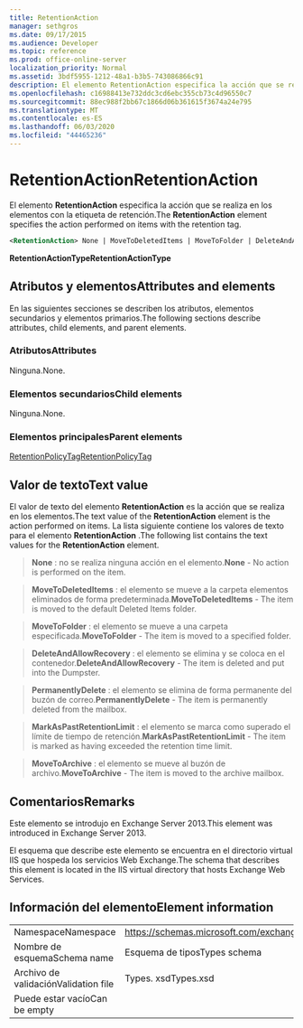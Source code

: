 ```yaml
---
title: RetentionAction
manager: sethgros
ms.date: 09/17/2015
ms.audience: Developer
ms.topic: reference
ms.prod: office-online-server
localization_priority: Normal
ms.assetid: 3bdf5955-1212-48a1-b3b5-743086866c91
description: El elemento RetentionAction especifica la acción que se realiza en los elementos con la etiqueta de retención.
ms.openlocfilehash: c16988413e732ddc3cd6ebc355cb73c4d96550c7
ms.sourcegitcommit: 88ec988f2bb67c1866d06b361615f3674a24e795
ms.translationtype: MT
ms.contentlocale: es-ES
ms.lasthandoff: 06/03/2020
ms.locfileid: "44465236"
---
```

# <a name="retentionaction"></a><span data-ttu-id="4cb58-103">RetentionAction</span><span class="sxs-lookup"><span data-stu-id="4cb58-103">RetentionAction</span></span>

<span data-ttu-id="4cb58-104">El elemento **RetentionAction** especifica la acción que se realiza en los elementos con la etiqueta de retención.</span><span class="sxs-lookup"><span data-stu-id="4cb58-104">The **RetentionAction** element specifies the action performed on items with the retention tag.</span></span> 
  
```XML
<RetentionAction> None | MoveToDeletedItems | MoveToFolder | DeleteAndAllowRecovery | PermanentlyDelete | MarkAsPastRetentionLimit | MoveToArchive <RetentionAction>
```

 <span data-ttu-id="4cb58-105">**RetentionActionType**</span><span class="sxs-lookup"><span data-stu-id="4cb58-105">**RetentionActionType**</span></span>
## <a name="attributes-and-elements"></a><span data-ttu-id="4cb58-106">Atributos y elementos</span><span class="sxs-lookup"><span data-stu-id="4cb58-106">Attributes and elements</span></span>

<span data-ttu-id="4cb58-107">En las siguientes secciones se describen los atributos, elementos secundarios y elementos primarios.</span><span class="sxs-lookup"><span data-stu-id="4cb58-107">The following sections describe attributes, child elements, and parent elements.</span></span>
  
### <a name="attributes"></a><span data-ttu-id="4cb58-108">Atributos</span><span class="sxs-lookup"><span data-stu-id="4cb58-108">Attributes</span></span>

<span data-ttu-id="4cb58-109">Ninguna.</span><span class="sxs-lookup"><span data-stu-id="4cb58-109">None.</span></span>
  
### <a name="child-elements"></a><span data-ttu-id="4cb58-110">Elementos secundarios</span><span class="sxs-lookup"><span data-stu-id="4cb58-110">Child elements</span></span>

<span data-ttu-id="4cb58-111">Ninguna.</span><span class="sxs-lookup"><span data-stu-id="4cb58-111">None.</span></span>
  
### <a name="parent-elements"></a><span data-ttu-id="4cb58-112">Elementos principales</span><span class="sxs-lookup"><span data-stu-id="4cb58-112">Parent elements</span></span>

[<span data-ttu-id="4cb58-113">RetentionPolicyTag</span><span class="sxs-lookup"><span data-stu-id="4cb58-113">RetentionPolicyTag</span></span>](retentionpolicytag.md)
  
## <a name="text-value"></a><span data-ttu-id="4cb58-114">Valor de texto</span><span class="sxs-lookup"><span data-stu-id="4cb58-114">Text value</span></span>

<span data-ttu-id="4cb58-115">El valor de texto del elemento **RetentionAction** es la acción que se realiza en los elementos.</span><span class="sxs-lookup"><span data-stu-id="4cb58-115">The text value of the **RetentionAction** element is the action performed on items.</span></span> <span data-ttu-id="4cb58-116">La lista siguiente contiene los valores de texto para el elemento **RetentionAction** .</span><span class="sxs-lookup"><span data-stu-id="4cb58-116">The following list contains the text values for the **RetentionAction** element.</span></span> 
  
> <span data-ttu-id="4cb58-117">**None** : no se realiza ninguna acción en el elemento.</span><span class="sxs-lookup"><span data-stu-id="4cb58-117">**None** - No action is performed on the item.</span></span> 
    
> <span data-ttu-id="4cb58-118">**MoveToDeletedItems** : el elemento se mueve a la carpeta elementos eliminados de forma predeterminada.</span><span class="sxs-lookup"><span data-stu-id="4cb58-118">**MoveToDeletedItems** - The item is moved to the default Deleted Items folder.</span></span> 
    
> <span data-ttu-id="4cb58-119">**MoveToFolder** : el elemento se mueve a una carpeta especificada.</span><span class="sxs-lookup"><span data-stu-id="4cb58-119">**MoveToFolder** - The item is moved to a specified folder.</span></span> 
    
> <span data-ttu-id="4cb58-120">**DeleteAndAllowRecovery** : el elemento se elimina y se coloca en el contenedor.</span><span class="sxs-lookup"><span data-stu-id="4cb58-120">**DeleteAndAllowRecovery** - The item is deleted and put into the Dumpster.</span></span> 
    
> <span data-ttu-id="4cb58-121">**PermanentlyDelete** : el elemento se elimina de forma permanente del buzón de correo.</span><span class="sxs-lookup"><span data-stu-id="4cb58-121">**PermanentlyDelete** - The item is permanently deleted from the mailbox.</span></span> 
    
> <span data-ttu-id="4cb58-122">**MarkAsPastRetentionLimit** : el elemento se marca como superado el límite de tiempo de retención.</span><span class="sxs-lookup"><span data-stu-id="4cb58-122">**MarkAsPastRetentionLimit** - The item is marked as having exceeded the retention time limit.</span></span> 
    
> <span data-ttu-id="4cb58-123">**MoveToArchive** : el elemento se mueve al buzón de archivo.</span><span class="sxs-lookup"><span data-stu-id="4cb58-123">**MoveToArchive** - The item is moved to the archive mailbox.</span></span> 
    
## <a name="remarks"></a><span data-ttu-id="4cb58-124">Comentarios</span><span class="sxs-lookup"><span data-stu-id="4cb58-124">Remarks</span></span>

<span data-ttu-id="4cb58-125">Este elemento se introdujo en Exchange Server 2013.</span><span class="sxs-lookup"><span data-stu-id="4cb58-125">This element was introduced in Exchange Server 2013.</span></span>
  
<span data-ttu-id="4cb58-126">El esquema que describe este elemento se encuentra en el directorio virtual IIS que hospeda los servicios Web Exchange.</span><span class="sxs-lookup"><span data-stu-id="4cb58-126">The schema that describes this element is located in the IIS virtual directory that hosts Exchange Web Services.</span></span>
  
## <a name="element-information"></a><span data-ttu-id="4cb58-127">Información del elemento</span><span class="sxs-lookup"><span data-stu-id="4cb58-127">Element information</span></span>

|||
|:-----|:-----|
|<span data-ttu-id="4cb58-128">Namespace</span><span class="sxs-lookup"><span data-stu-id="4cb58-128">Namespace</span></span>  <br/> |https://schemas.microsoft.com/exchange/services/2006/types  <br/> |
|<span data-ttu-id="4cb58-129">Nombre de esquema</span><span class="sxs-lookup"><span data-stu-id="4cb58-129">Schema name</span></span>  <br/> |<span data-ttu-id="4cb58-130">Esquema de tipos</span><span class="sxs-lookup"><span data-stu-id="4cb58-130">Types schema</span></span>  <br/> |
|<span data-ttu-id="4cb58-131">Archivo de validación</span><span class="sxs-lookup"><span data-stu-id="4cb58-131">Validation file</span></span>  <br/> |<span data-ttu-id="4cb58-132">Types. xsd</span><span class="sxs-lookup"><span data-stu-id="4cb58-132">Types.xsd</span></span>  <br/> |
|<span data-ttu-id="4cb58-133">Puede estar vacío</span><span class="sxs-lookup"><span data-stu-id="4cb58-133">Can be empty</span></span>  <br/> ||
   

